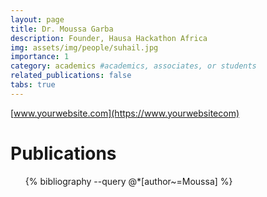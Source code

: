 ```yaml
---
layout: page
title: Dr. Moussa Garba
description: Founder, Hausa Hackathon Africa
img: assets/img/people/suhail.jpg
importance: 1
category: academics #academics, associates, or students
related_publications: false
tabs: true
---
```


[www.yourwebsite.com](https://www.yourwebsitecom)

# Publications

<ul>
  {% bibliography --query @*[author~=Moussa] %}
</ul>
